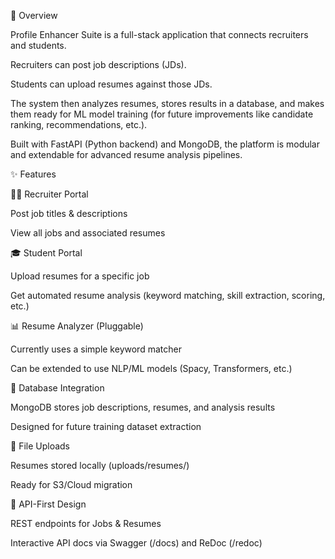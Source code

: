 🚀 Overview

Profile Enhancer Suite is a full-stack application that connects recruiters and students.

Recruiters can post job descriptions (JDs).

Students can upload resumes against those JDs.

The system then analyzes resumes, stores results in a database, and makes them ready for ML model training (for future improvements like candidate ranking, recommendations, etc.).

Built with FastAPI (Python backend) and MongoDB, the platform is modular and extendable for advanced resume analysis pipelines.

✨ Features

👨‍💼 Recruiter Portal

Post job titles & descriptions

View all jobs and associated resumes

🎓 Student Portal

Upload resumes for a specific job

Get automated resume analysis (keyword matching, skill extraction, scoring, etc.)

📊 Resume Analyzer (Pluggable)

Currently uses a simple keyword matcher

Can be extended to use NLP/ML models (Spacy, Transformers, etc.)

💾 Database Integration

MongoDB stores job descriptions, resumes, and analysis results

Designed for future training dataset extraction

📂 File Uploads

Resumes stored locally (uploads/resumes/)

Ready for S3/Cloud migration

🔌 API-First Design

REST endpoints for Jobs & Resumes

Interactive API docs via Swagger (/docs) and ReDoc (/redoc)
